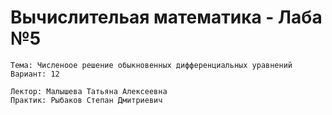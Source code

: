 # Вычислительая математика - Лаба №5
```
Тема: Численоое решение обыкновенных дифференциальных уравнений
Вариант: 12

Лектор: Малышева Татьяна Алексеевна
Практик: Рыбаков Степан Дмитриевич
```
